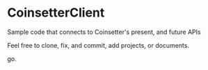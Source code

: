 CoinsetterClient
================

Sample code that connects to Coinsetter's present, and future APIs

Feel free to clone, fix, and commit, add projects, or documents. 

go. 
